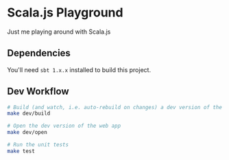 # Scala.js Playground

Just me playing around with Scala.js

## Dependencies

You'll need `sbt 1.x.x` installed to build this project.

## Dev Workflow 

```bash
# Build (and watch, i.e. auto-rebuild on changes) a dev version of the JS bundle
make dev/build

# Open the dev version of the web app
make dev/open

# Run the unit tests
make test
```
